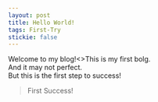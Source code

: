 ```yaml
---
layout: post
title: Hello World!
tags: First-Try
stickie: false
---
```


Welcome to my blog!<>This is my first bolg. <br>And it may not perfect.<br>But this is the first step to success!

> First Success!
